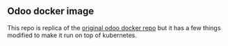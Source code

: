 Odoo docker image
---
This repo is replica of the [original odoo docker repo](https://github.com/odoo/docker) but it has a few things modified to make it run on top of kubernetes.
